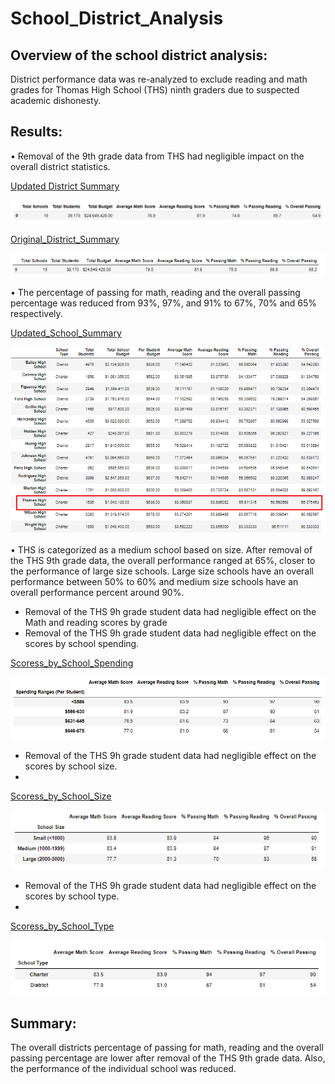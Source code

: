 # School_District_Analysis

## Overview of the school district analysis:

District performance data was re-analyzed to exclude reading and math grades for Thomas High School (THS) ninth graders due to suspected academic dishonesty.

## Results: 

•	Removal of the 9th grade data from THS had negligible impact on the overall district statistics. 

[Updated District Summary](Updated_District_Summary.PNG)

![Updated District Summary](https://github.com/coralrofa/School_District_Analysis/blob/main/Resources/Updated_District_Summary.PNG)

[Original_District_Summary](Original_District_Summary.PNG)

![Original_District_Summary](https://github.com/coralrofa/School_District_Analysis/blob/main/Resources/Original_District_Summary.PNG)

•	The percentage of passing for math, reading and the overall passing percentage was reduced from 93%, 97%, and 91% to 67%, 70% and 65% respectively. 

[Updated_School_Summary](Updated_School_Summary.png)

![Updated_School_Summary](https://github.com/coralrofa/School_District_Analysis/blob/main/Resources/Updated_School_Summary.png)

•	THS is categorized as a medium school based on size. After removal of the THS 9th grade data, the overall performance ranged at 65%, closer to the performance of large size schools. Large size schools have an overall performance between 50% to 60% and medium size schools have an overall performance percent around 90%. 

*	Removal of the THS 9h grade student data had negligible effect on the Math and reading scores by grade
* Removal of the THS 9h grade student data had negligible effect on the scores by school spending.

[Scoress_by_School_Spending](Scoress_by_School_Spending.PNG)

![Scoress_by_School_Spending](https://github.com/coralrofa/School_District_Analysis/blob/main/Resources/Scoress_by_School_Spending.PNG)

* Removal of the THS 9h grade student data had negligible effect on the scores by school size.
* 
[Scoress_by_School_Size](Scoress_by_School_Size.PNG)


![Scoress_by_School_Size](https://github.com/coralrofa/School_District_Analysis/blob/main/Resources/Scores_by_School_Size.PNG)

* Removal of the THS 9h grade student data had negligible effect on the scores by school type.
* 
[Scoress_by_School_Type](Scoress_by_School_Type.PNG)

![Scoress_by_School_Type](https://github.com/coralrofa/School_District_Analysis/blob/main/Resources/Scoress_by_School_Type.PNG)

## Summary: 

The overall districts percentage of passing for math, reading and the overall passing percentage are lower after removal of the THS 9th grade data. Also, the performance of the individual school was reduced. 
